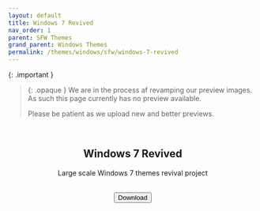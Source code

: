 ```yaml
---
layout: default
title: Windows 7 Revived
nav_order: 1
parent: SFW Themes
grand_parent: Windows Themes
permalink: /themes/windows/sfw/windows-7-revived
---
```


{: .important }
> {: .opaque }
> We are in the process af revamping our preview images. As such this page currently has no preview available.
>
> Please be patient as we upload new and better previews.

<div class="card">
  <!-- <img width="100%" height="auto" class="block" src="../../../assets/images/themes/sfw/WINDOWS-7-REVIVED.webp" /> -->
  <br />
  <div class="container">
    <h2 class="text-small" style="text-align:center">Windows 7 Revived</h2>
    <p class="text-small" style="text-align:center">Large scale Windows 7 themes revival project</p>
    <br />
    <span class="fs-3">
      <div align="center" class="text-small">
        <a href="https://gitlab.com/the-back-room/Themes/-/archive/main/Themes-main.zip?path=Windows/SFW/Windows-7-Revived" target="_blank">
          <button type="button" name="button" class="btn">Download</button></a> 
      </div>
    </span>
    <br />
  </div>
</div>